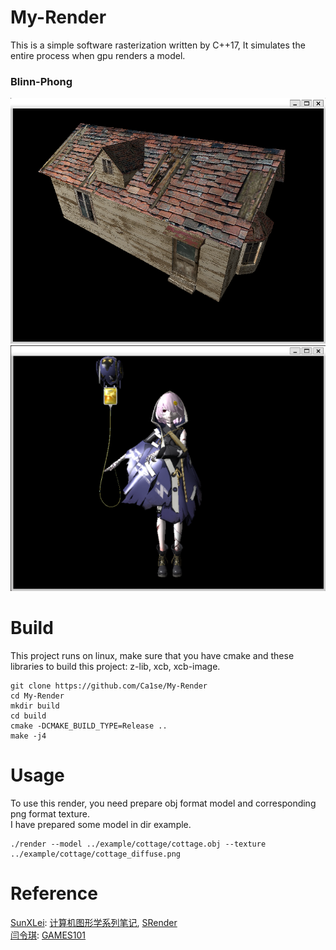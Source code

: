 # My-Render
This is a simple software rasterization written by C++17, It simulates the entire process when gpu renders a model.

### Blinn-Phong
![picture1](https://github.com/Ca1se/My-Render/blob/master/picture/picture1.png)  
![picture2](https://github.com/Ca1se/My-Render/blob/master/picture/picture2.png)
# Build
This project runs on linux, make sure that you have cmake and these libraries to build this project: z-lib, xcb, xcb-image.
```
git clone https://github.com/Ca1se/My-Render
cd My-Render
mkdir build
cd build
cmake -DCMAKE_BUILD_TYPE=Release ..
make -j4
```
# Usage
To use this render, you need prepare obj format model and corresponding png format texture.  
I have prepared some model in dir example.
```
./render --model ../example/cottage/cottage.obj --texture ../example/cottage/cottage_diffuse.png
```

# Reference
[SunXLei](https://github.com/SunXLei):  [计算机图形学系列笔记](https://www.zhihu.com/column/c_1249465121615204352), [SRender](https://github.com/SunXLei/SRender)  
[闫令琪](https://sites.cs.ucsb.edu/~lingqi/index.html): [GAMES101](https://sites.cs.ucsb.edu/~lingqi/teaching/games101.html)
